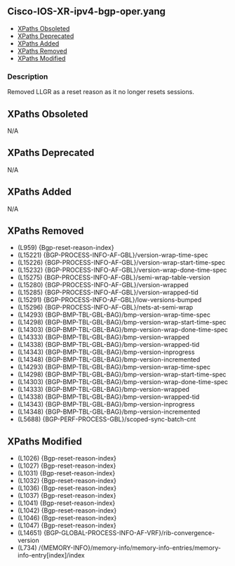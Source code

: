 ## Cisco-IOS-XR-ipv4-bgp-oper.yang

- [XPaths Obsoleted](#xpaths-obsoleted)
- [XPaths Deprecated](#xpaths-deprecated)
- [XPaths Added](#xpaths-added)
- [XPaths Removed](#xpaths-removed)
- [XPaths Modified](#xpaths-modified)

### Description

Removed LLGR as a reset reason as it no longer resets sessions.

## XPaths Obsoleted

N/A

## XPaths Deprecated

N/A

## XPaths Added

N/A

## XPaths Removed

- (L959)	{Bgp-reset-reason-index}
- (L15221)	{BGP-PROCESS-INFO-AF-GBL}/version-wrap-time-spec
- (L15226)	{BGP-PROCESS-INFO-AF-GBL}/version-wrap-start-time-spec
- (L15232)	{BGP-PROCESS-INFO-AF-GBL}/version-wrap-done-time-spec
- (L15275)	{BGP-PROCESS-INFO-AF-GBL}/semi-wrap-table-version
- (L15280)	{BGP-PROCESS-INFO-AF-GBL}/version-wrapped
- (L15285)	{BGP-PROCESS-INFO-AF-GBL}/version-wrapped-tid
- (L15291)	{BGP-PROCESS-INFO-AF-GBL}/low-versions-bumped
- (L15296)	{BGP-PROCESS-INFO-AF-GBL}/nets-at-semi-wrap
- (L14293)	{BGP-BMP-TBL-GBL-BAG}/bmp-version-wrap-time-spec
- (L14298)	{BGP-BMP-TBL-GBL-BAG}/bmp-version-wrap-start-time-spec
- (L14303)	{BGP-BMP-TBL-GBL-BAG}/bmp-version-wrap-done-time-spec
- (L14333)	{BGP-BMP-TBL-GBL-BAG}/bmp-version-wrapped
- (L14338)	{BGP-BMP-TBL-GBL-BAG}/bmp-version-wrapped-tid
- (L14343)	{BGP-BMP-TBL-GBL-BAG}/bmp-version-inprogress
- (L14348)	{BGP-BMP-TBL-GBL-BAG}/bmp-version-incremented
- (L14293)	{BGP-BMP-TBL-GBL-BAG}/bmp-version-wrap-time-spec
- (L14298)	{BGP-BMP-TBL-GBL-BAG}/bmp-version-wrap-start-time-spec
- (L14303)	{BGP-BMP-TBL-GBL-BAG}/bmp-version-wrap-done-time-spec
- (L14333)	{BGP-BMP-TBL-GBL-BAG}/bmp-version-wrapped
- (L14338)	{BGP-BMP-TBL-GBL-BAG}/bmp-version-wrapped-tid
- (L14343)	{BGP-BMP-TBL-GBL-BAG}/bmp-version-inprogress
- (L14348)	{BGP-BMP-TBL-GBL-BAG}/bmp-version-incremented
- (L5688)	{BGP-PERF-PROCESS-GBL}/scoped-sync-batch-cnt

## XPaths Modified

- (L1026)	{Bgp-reset-reason-index}
- (L1027)	{Bgp-reset-reason-index}
- (L1031)	{Bgp-reset-reason-index}
- (L1032)	{Bgp-reset-reason-index}
- (L1036)	{Bgp-reset-reason-index}
- (L1037)	{Bgp-reset-reason-index}
- (L1041)	{Bgp-reset-reason-index}
- (L1042)	{Bgp-reset-reason-index}
- (L1046)	{Bgp-reset-reason-index}
- (L1047)	{Bgp-reset-reason-index}
- (L14651)	{BGP-GLOBAL-PROCESS-INFO-AF-VRF}/rib-convergence-version
- (L734)	/{MEMORY-INFO}/memory-info/memory-info-entries/memory-info-entry[index]/index

